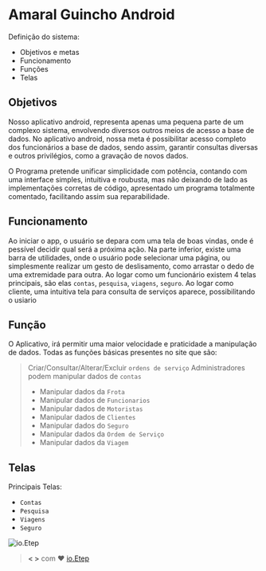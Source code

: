 # Amaral Guincho Android

  Definição do sistema:
  - Objetivos e metas
  - Funcionamento
  - Funções
  - Telas

## Objetivos

Nosso aplicativo android, representa apenas uma pequena parte de um complexo sistema, envolvendo diversos outros meios de acesso a base de dados. No aplicativo android, nossa meta é possibilitar acesso completo dos funcionários a base de dados, sendo assim, garantir consultas diversas e outros privilégios, como a gravação de novos dados.

O Programa pretende unificar simplicidade com potência,
contando com uma interface simples, intuitiva e roubusta, mas não deixando de lado as implementações corretas de código, apresentado um programa totalmente comentado, facilitando assim sua reparabilidade.

## Funcionamento
Ao iniciar o app, o usuário se depara com uma tela de boas vindas, onde é pessível decidir qual será a próxima ação. Na parte inferior, existe uma barra de utilidades, onde o usuário pode selecionar uma página, ou simplesmente realizar um gesto de deslisamento, como arrastar o dedo de uma extremidade para outra. Ao logar como um funcionário existem 4 telas principais, são elas `contas`, `pesquisa`, `viagens`, `seguro`. Ao logar como cliente, uma intuitiva tela para consulta de serviços aparece, possibilitando o usiario


## Função
  O Aplicativo, irá permitir uma maior velocidade e praticidade a manipulação de dados. Todas as funções básicas presentes no site que são:

> Criar/Consultar/Alterar/Excluir `ordens de serviço`
> Administradores podem manipular dados de `contas`
>  - Manipular dados da `Frota`
>  - Manipular dados de `Funcionarios`
>  - Manipular dados de `Motoristas`
>  - Manipular dados de `Clientes`
>  - Manipular dados do `Seguro`
>  - Manipular dados da `Ordem de Serviço`
>  - Manipular dados da `Viagem`

## Telas
 Principais Telas:
 - `Contas`
 - `Pesquisa`
 - `Viagens`
 - `Seguro`


![[io.Etep](https://github.com/ioetep)](https://github.com/ioetep.png)
> **< >** com **♥︎** [io.Etep](https://github.com/ioetep)
